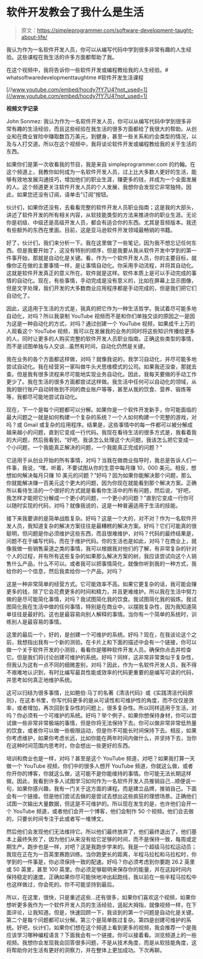 # 软件开发教会了我什么是生活

> 原文：<https://simpleprogrammer.com/software-development-taught-about-life/>

我认为作为一名软件开发人员，你可以从编写代码中学到很多非常有趣的人生经验。这些课程在我生活的许多方面都帮助了我。

在这个视频中，我将告诉你一些软件开发或编程教给我的人生经验。# whatsoftwaredevelopmenttaughtme #软件开发生活课程

[//www.youtube.com/embed/hocdy7fY7U4?not_used=1](//www.youtube.com/embed/hocdy7fY7U4?not_used=1)

**视频文字记录**

John Sonmez: 我认为作为一名软件开发人员，你可以从编写代码中学到很多非常有趣的生活经验，而且这些经验在我生活的很多方面都给了我很大的帮助。从创业和在商业冒险中赚取数百万美元，到健身，甚至一些关系和约会类型的情况，以及与人打交道。所以在这个视频中，我将谈论软件开发或编程教给我的关于生活的东西。

如果你们是第一次收看我的节目，我是来自 simpleprogrammer.com 的约翰。在这个频道上，我教你如何成为一名软件开发人员，过上比大多数人更好的生活，能够有效地发展沟通技巧，增加他们的职业生涯，赚更多的钱，并成为一个全面发展的人。这个频道更关注软件开发人员的个人发展，我想你会发现它非常独特。因此，如果您还没有订阅，请单击“订阅”按钮。

伙计们，如果你还没有，去看看完整的软件开发人员职业指南；这是我的大部头，讲述了软件开发的所有相关内容，从软技能类型的方法来推进你的职业生涯。无论你是初级、中级还是高级开发人员，都会有适合你的东西。尤其是音频版本。我还有些额外的东西在里面。目前，这是亚马逊软件开发领域最畅销的书籍。

好了，伙计们，我们来分析一下。我在这里做了一些笔记，因为我不想忘记任何东西。但是我要开始了，这没有特别的顺序，但是我要从我从软件开发中学到的第一件事开始，那就是自动化是关键。看，作为一个软件开发人员，你的主要目标，就像你正在做的主要事情一样，是让事情自动化。你采用手动流程，并将其自动化。这就是软件开发真正的意义所在。软件就是这样。软件本质上是可以手动完成的事情的自动化。现在，有些事情，手动完成是没有意义的，比如在屏幕上显示图像，但是文字处理，我们开发的大多数商业应用程序都是手动完成的，但是我们把它们自动化了。

因此，这适用于生活的方式是，我真的把它作为一种生活哲学。我试着尽可能多地自动化，对吗？所以我录制 YouTube 视频而不是和你们单独交谈的原因之一是因为这是一种自动化的方式，对吗？通过创建一个 YouTube 视频，如果成千上万的人观看这个 YouTube 视频，我可以在发展我的业务的同时将这些知识传播给更多的人，同时让更多的人购买完整的软件开发人员职业指南。正确这些类型的事情，而不是试图单独与人交谈…虽然有时间，自动化仍然是关键。

我在业务的各个方面都这样做，对吗？就像我说的，我学习自动化，并尽可能多地尝试自动化。我在经营另一家叫做牛头犬思维模式的公司。如果我还没查，那就去查。但是我有很多流程来尽可能地实现业务自动化。因此，我每天要做的手动工作更少了。我在生活的很多方面都尝试这样做。我生活中任何可以自动化的领域，从我的银行账户自动转账到不同的商业账户等等，甚至从我的饮食、营养、锻炼等等，我都尽可能地尝试自动化。

现在，下一个是每个问题都可以分解。如果你是一个软件开发新手，你可能面临的最大问题之一就是如何构建一个复杂的系统？一个人如何构建一个完整的游戏，对吗？或 Gmail 或复杂的应用程序。结果是，这些事情中的每一件都可以被分解成越来越小的问题，直到它变成一行代码。我现在看待生活的很多方式是，我看着我的大问题，然后我看到，“好吧，我该怎么处理这个大问题，我该怎么把它变成一个小问题，一个我能真正解决的问题，一个我能真正完成的问题？”

它适用于从创业开始的所有事情，对吗？当我在做商业指导时，我总是告诉人们一件事，我说，“嘿，听着，不要试图从你的生意中每月赚 10，000 美元。相反，想想如何解决每月只赚 10 美元的问题？”好吗？因为如果你能解决那个问题，那么你就能解决赚一百美元这个更大的问题，因为你现在就能看到那个解决方案。正确所以看待生活的一个很好的方式就是看看你生活中的所有问题，然后说，“好吧，我怎样才能把它分解成一个更小的问题，一个更小的问题？”直到它变成一行你可以随时实现的代码，对吗？就像我说的，这是一种普遍适用于生活的技能。

接下来我要讲的是简单战胜复杂。好吗？这是一个大的，对不对？作为一名软件开发人员，我知道复杂的解决方案往往是最糟糕的解决方案。好吗？它们可能真的很聪明，但问题是你必须维护这些东西，而且很难维护，对吗？代码的最终结果是，问题不在于编写代码，而在于维护代码。你的生活也是如此，对吗？在商业上，就像我做一些销售渠道之类的事情，我可以根据我对他们的了解，有非常复杂的针对个人的过程，并有所有这些复杂的如果那么解决方案的树，我应该尝试向这个人销售什么产品，什么不可以。或者我可以把事情简化，就像你听到我的一种方式，我给你的一个信息，然后我卖给你一个产品，对吗？

这是一种非常简单的经营方式。它可能效率不高。如果它更复杂的话，我可能会赚更多的钱，除了它会花费更多的时间和精力，并且更难维护。所以我在生活中努力做的是尽可能简化事情，对吗？我试图简化我的饮食。我试图简化我的锻炼。我试图简化我在生活中做的任何事情，特别是在商业中，以摆脱复杂性，因为我知道简单往往是最好的。这也是最容易向别人解释的事情。当你有一个简单的系统时，训练别人是最容易的事情。

这里的最后一个，好的，是创建一个可维护的系统。好吗？现在，在我谈论这个之前，我想指出我有一个新的测验。在卡片上和下面的描述中会有一个链接，你可以做一个关于软件开发的小测验，看看你是哪种软件开发人员。确保你点击并检查它。但是我们将讨论创建可维护的系统。好吗？同样，这非常非常类似于复杂性，但我认为这有一点不同的细微差别，对吗？因此，作为一名软件开发人员，我不得不艰难地认识到，有时比编写最具性能或效率的代码更重要的是编写可读的代码，并思考如何真正地维护系统。

这可以归结为很多事情，比如鲍伯·马丁的名著《清洁代码》或《实践清洁代码原则》，在这本书里，你写代码更多的是从可读性和可维护性的角度，而不仅仅是效率，或者增加，再次回到复杂性的问题上，很多复杂性。所以同样适用于生活，对吗？你必须有一个可维护的系统。好吗？举个例子，如果你想保持身材，你可以尝试做一些非常非常极端的事情，但是你将无法保持下去。你可以做非常非常低热量的饮食，或者你可以做一些极限运动，但是你不可能长时间保持下去。相反，如果你考虑维护，如果你考虑长远，比如你能在两年时间内做什么，并坚持下去，当你在这种时间范围内思考时，你会想出一些更好的东西。

培训和商业也是一样，对吗？甚至是这个 YouTube 频道，对吧？如果我打算一天做一个 YouTube 视频，你们中的很多人想开 YouTube 频道，你就这么做，或者你开你的博客，你就这么做，这可能不是你能维持的事情。你可能无法长期这样做。因此，我看到许多人试图学习如何作为一名软件开发人员推销自己…顺便说一句，如果你感兴趣，我有一门关于这方面的课程。而是建立品牌，推销自己。下面会有一个链接。但是他们尝试去做的是尝试去想出这些疯狂的理想场景。正确他们试图一次输出大量数据，但这是不可维护的。所以现在发生的是，也许他们会开一个 YouTube 频道，或者他们会开一个博客，他们会制作 50 个视频。他们会去做的，只要长时间专注于此或者写一堆博文。

然后他们会发现他们无法维持它。所以他们最终放弃了，他们最终退出了，他们基本上最终失败了，因为他们从来没有给它足够的时间，而不是保持一致，每周或定期生产。跑步也是一样，对吧？这是我跑步学来的。我是一个超级马拉松运动员；我现在正在为一百英里赛跑训练。当你跑更长的距离，半程马拉松和马拉松时，你学到的一件事是，你必须保持一致的配速。好吗？你必须考虑到你要跑 26.2 英里或 50 英里，甚至 100 英里。你必须足够聪明来保存你的能量，并在这段时间内保持稳定的速度。正确如果你尽可能快地冲出起跑线，我以前在一些半程马拉松中也这样做过，你会死的。你不可能坚持到最后。

所以，在这里，很快，只是重述这些…还有很多，如果你们喜欢这个视频，如果你想听更多我作为一个软件开发人员的生活经验，竖起大拇指，就像视频一样，在下面评论，让我知道。但是，快速回顾一下，我谈到的第一个问题是自动化是关键。第二个是每个问题都可以分解。第三个是简单胜过复杂。第四是创建可维护的系统。好吧，伙计们，如果你们想在这个频道上看到更多的视频，我会推荐一个是我应该学习哪种编程语言？下面我会有一个链接。你可以接着看。浏览频道上的一些视频。我想你会发现我会回答很多问题，不是从技术角度，而是从软技能角度，这将帮助你对生活有更好的洞察力，并在整体上更加成功。下次再聊。